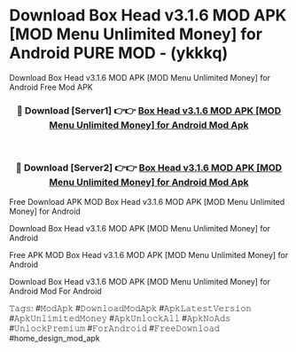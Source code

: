 # Download Box Head v3.1.6 MOD APK [MOD Menu Unlimited Money] for Android PURE MOD - (ykkkq)
Download Box Head v3.1.6 MOD APK [MOD Menu Unlimited Money] for Android Free Mod APK

<div align="center">
<h3>🔴 Download [Server1] 👉👉 <a href="https://apk-comot.site?title=Box_Head_v3.1.6_MOD_APK_[MOD_Menu_Unlimited_Money]_for_Android">Box Head v3.1.6 MOD APK [MOD Menu Unlimited Money] for Android Mod Apk</a></h3><br>

<h3>🔴 Download [Server2] 👉👉 <a href="https://apk-comot.site?title=Box_Head_v3.1.6_MOD_APK_[MOD_Menu_Unlimited_Money]_for_Android">Box Head v3.1.6 MOD APK [MOD Menu Unlimited Money] for Android Mod Apk</a></h3>
</div>


Free Download APK MOD Box Head v3.1.6 MOD APK [MOD Menu Unlimited Money] for Android

Download Box Head v3.1.6 MOD APK [MOD Menu Unlimited Money] for Android 

Free APK MOD Box Head v3.1.6 MOD APK [MOD Menu Unlimited Money] for Android 

Download Box Head v3.1.6 MOD APK [MOD Menu Unlimited Money] for Android Mod For Android

𝚃𝚊𝚐𝚜: #𝙼𝚘𝚍𝙰𝚙𝚔 #𝙳𝚘𝚠𝚗𝚕𝚘𝚊𝚍𝙼𝚘𝚍𝙰𝚙𝚔 #𝙰𝚙𝚔𝙻𝚊𝚝𝚎𝚜𝚝𝚅𝚎𝚛𝚜𝚒𝚘𝚗 #𝙰𝚙𝚔𝚄𝚗𝚕𝚒𝚖𝚒𝚝𝚎𝚍𝙼𝚘𝚗𝚎𝚢 #𝙰𝚙𝚔𝚄𝚗𝚕𝚘𝚌𝚔𝙰𝚕𝚕 #𝙰𝚙𝚔𝙽𝚘𝙰𝚍𝚜 #𝚄𝚗𝚕𝚘𝚌𝚔𝙿𝚛𝚎𝚖𝚒𝚞𝚖 #𝙵𝚘𝚛𝙰𝚗𝚍𝚛𝚘𝚒𝚍 #𝙵𝚛𝚎𝚎𝙳𝚘𝚠𝚗𝚕𝚘𝚊𝚍 #home_design_mod_apk